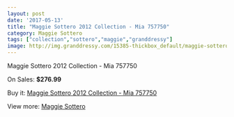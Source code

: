 ```yaml
---
layout: post
date: '2017-05-13'
title: "Maggie Sottero 2012 Collection - Mia 757750"
category: Maggie Sottero
tags: ["collection","sottero","maggie","granddressy"]
image: http://img.granddressy.com/15385-thickbox_default/maggie-sottero-2012-collection-mia-757750.jpg
---
```

Maggie Sottero 2012 Collection - Mia 757750

On Sales: **$276.99**
<a href="https://www.granddressy.com/en/maggie-sottero/14414-maggie-sottero-2012-collection-mia-757750.html"><amp-img layout="responsive" width="600" height="600" src="//img.granddressy.com/15385-thickbox_default/maggie-sottero-2012-collection-mia-757750.jpg" alt="Maggie Sottero 2012 Collection - Mia 757750 0" /></a>

Buy it: [Maggie Sottero 2012 Collection - Mia 757750](https://www.granddressy.com/en/maggie-sottero/14414-maggie-sottero-2012-collection-mia-757750.html "Maggie Sottero 2012 Collection - Mia 757750")

View more: [Maggie Sottero](https://www.granddressy.com/en/13-maggie-sottero "Maggie Sottero")